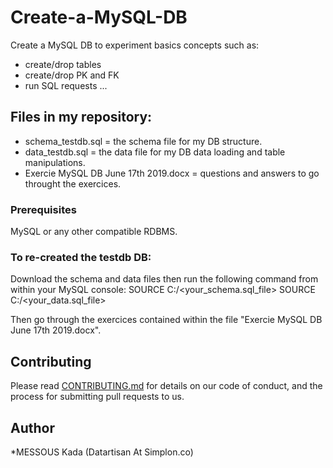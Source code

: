 # Create-a-MySQL-DB
Create a MySQL DB to experiment basics concepts such as:
- create/drop tables
- create/drop PK and FK
- run SQL requests
...

## Files in my repository:
- schema_testdb.sql = the schema file for my DB structure.
- data_testdb.sql = the data file for my DB data loading and table manipulations.
- Exercie MySQL DB June 17th 2019.docx = questions and answers to go throught the exercices. 

### Prerequisites
MySQL or any other compatible RDBMS.

### To re-created the testdb DB:
Download the schema and data files then run the following command from within your MySQL console:
SOURCE C:<path to your schema.sql>/<your_schema.sql_file>
SOURCE C:<path to your data.sql>/<your_data.sql_file>

Then go through the exercices contained within the file "Exercie MySQL DB June 17th 2019.docx".  

## Contributing
Please read [CONTRIBUTING.md](https://gist.github.com/PurpleBooth/b24679402957c63ec426) for details on our code of conduct, and the process for submitting pull requests to us.

## Author
*MESSOUS Kada
(Datartisan At Simplon.co)
